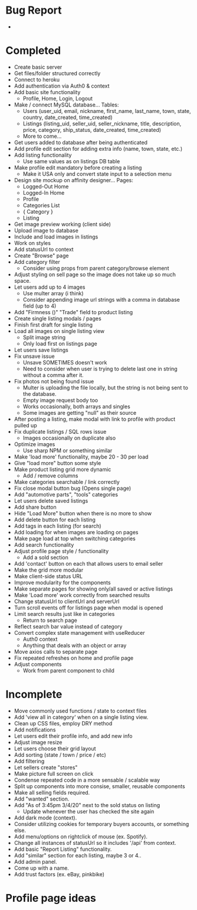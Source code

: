 # Bug Report
- 

# Completed
* Create basic server
* Get files/folder structured correctly
* Connect to heroku
* Add authentication via Auth0 & context
* Add basic site functionality
    * Profile, Home, Login, Logout
* Make / connect MySQL database... Tables:
    * Users (user_uid, email, nickname, first_name, last_name, town, state, country, date_created, time_created)
    * Listings (listing_uid, seller_uid, seller_nickname, title, description, price, category, ship_status, date_created, time_created)
    * More to come...
* Get users added to database after being authenticated
* Add profile edit section for adding extra info (name, town, state, etc.)
* Add listing functionality
    * Use same values as on listings DB table
* Make profile edit mandatory before creating a listing
    * Make it USA only and convert state input to a selection menu
* Design site mockup on affinity designer... Pages: 
    * Logged-Out Home
    * Logged-In Home
    * Profile
    * Categories List 
    * { Category }
    * Listing
* Get image preview working (client side)
* Upload image to database 
* Include and load images in listings
* Work on styles
* Add statusUrl to context
* Create "Browse" page
* Add category filter
    * Consider using props from parent category/browse element
* Adjust styling on sell page so the image does not take up so much space.
* Let users add up to 4 images
    * Use multer array (i think)
    * Consider appending image url strings with a comma in database field (up to 4)
* Add "Firmness ()" "Trade" field to product listing
* Create single listing modals / pages
* Finish first draft for single listing
* Load all images on single listing view
    * Split image string
    * Only load first on listings page
* Let users save listings
* Fix unsave issue
    * Unsave SOMETIMES doesn't work
    * Need to consider when user is trying to delete last one in string without a comma after it.
* Fix photos not being found issue
    * Multer is uploading the file locally, but the string is not being sent to the database.
    * Empty image request body too
    * Works occasionally, both arrays and singles
    * Some images are getting "null" as their source
* After posting a listing, make modal with link to profile with product pulled up
* Fix duplicate listings / SQL rows issue
    * Images occasionally on duplicate also
* Optimize images
    * Use sharp NPM or something similar
* Make 'load more' functionality, maybe 20 - 30 per load
* Give "load more" button some style
* Make product listing grid more dynamic
    * Add / remove columns
* Make categories searchable / link correctly 
* Fix close modal button bug (Opens single page)
* Add "automotive parts", "tools" categories
* Let users delete saved listings
* Add share button
* Hide "Load More" button when there is no more to show
* Add delete button for each listing
* Add tags in each listing (for search)
* Add loading for when images are loading on pages
* Make page load at top when switching categories
* Add search functionality
* Adjust profile page style / functionality
    * Add a sold section
* Add 'contact' button on each that allows users to email seller
* Make the grid more modular
* Make client-side status URL
* Improve modularity for the components
* Make separate pages for showing only/all saved or active listings 
* Make 'Load more' work correctly from searched results
* Change statusUrl to clientUrl and serverUrl
* Turn scroll events off for listings page when modal is opened
* Limit search results just like in categories
    * Return to search page
* Reflect search bar value instead of category
* Convert complex state management with useReducer
    * Auth0 context
    * Anything that deals with an object or array
* Move axios calls to separate page 
* Fix repeated refreshes on home and profile page
* Adjust components
    - Work from parent component to child




# Incomplete
- Move commonly used functions / state to context files
- Add 'view all in category' when on a single listing view.
- Clean up CSS files, employ DRY method
- Add notifications
- Let users edit their profile info, and add new info
- Adjust image resize
- Let users choose their grid layout
- Add sorting (state / town / price / etc)
- Add filtering
- Let sellers create "stores"
- Make picture full screen on click
- Condense repeated code in a more sensable / scalable way
- Split up components into more consise, smaller, reusable components
- Make all selling fields required.
- Add "wanted" section.
- Add "As of 3:45pm 3/4/20" next to the sold status on listing
    - Update whenever the user has checked the site again
- Add dark mode (context).
- Consider utilizing cookies for temporary buyers accounts, or something else.
- Add menu/options on rightclick of mouse (ex. Spotify).
- Change all instances of statusUrl so it includes '/api' from context.
- Add basic "Report Listing" functionality.
- Add "similar" section for each listing, maybe 3 or 4..
- Add admin panel.
- Come up with a name.
- Add trust factors (ex. eBay, pinkbike)




# Profile page ideas
